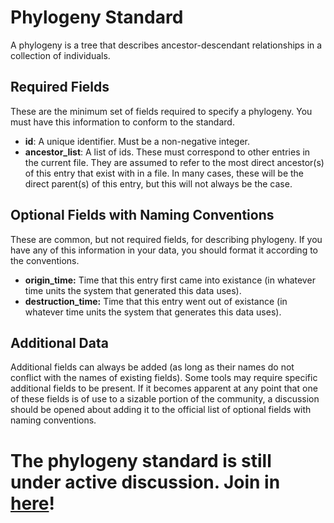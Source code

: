 # Phylogeny Standard

A phylogeny is a tree that describes ancestor-descendant relationships in a collection
of individuals.

## Required Fields

These are the minimum set of fields required to specify a phylogeny. You must have
this information to conform to the standard.

- **id**: A unique identifier. Must be a non-negative integer.
- **ancestor_list**: A list of ids. These must correspond to other entries in the current file. They are assumed to refer to the most direct ancestor(s) of this entry that exist with in a file. In many cases, these will be the direct parent(s) of this entry, but this will not always be the case.

## Optional Fields with Naming Conventions

These are common, but not required fields, for describing phylogeny. If you
have any of this information in your data, you should format it according to the conventions.

- **origin_time:** Time that this entry first came into existance (in whatever time units the system that generated this data uses).
- **destruction_time:** Time that this entry went out of existance (in whatever time units the system that generates this data uses).

## Additional Data

Additional fields can always be added (as long as their names do not conflict with the names of existing fields). Some tools may require specific additional fields to be present. If it becomes apparent at any point that one of these fields is of use to a sizable portion of the community, a discussion should be opened about adding it to the official list of optional fields with naming conventions.

# The phylogeny standard is still under active discussion. Join in [here](https://github.com/alife-data-standards/alife-data-standards/issues?q=is%3Aissue+is%3Aopen+label%3Aphylogeny)!
